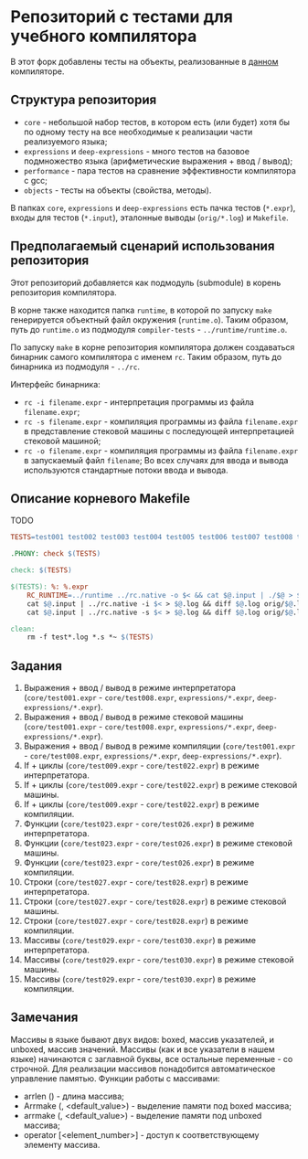 # Репозиторий с тестами для учебного компилятора

В этот форк добавлены тесты на объекты, реализованные в [данном](https://github.com/PetukhovVictor/compiler) компиляторе.

## Структура репозитория
- `core` - небольшой набор тестов, в котором есть (или будет) хотя бы по одному тесту
  на все необходимые к реализации части реализуемого языка;
- `expressions` и `deep-expressions` - много тестов на базовое подмножество языка
  (арифметические выражения + ввод / вывод);
- `performance` - пара тестов на сравнение эффективности компилятора с gcc;
- `objects` - тесты на объекты (свойства, методы).

В папках `core`, `expressions` и `deep-expressions` есть пачка тестов (`*.expr`),
входы для тестов (`*.input`), эталонные выводы (`orig/*.log`) и `Makefile`.

## Предполагаемый сценарий использования репозитория
Этот репозиторий добавляется как подмодуль (submodule) в корень репозитория компилятора.

В корне также находится папка `runtime`, в которой по запуску `make` генерируется объектный
файл окружения (`runtime.o`).  Таким образом, путь до `runtime.o` из подмодуля
`compiler-tests` - `../runtime/runtime.o`.

По запуску `make` в корне репозитория компилятора должен создаваться бинарник самого компилятора
с именем `rc`. Таким образом, путь до бинарника из подмодуля - `../rc`.

Интерфейс бинарника:
- `rc -i filename.expr` - интерпретация программы из файла `filename.expr`;
- `rc -s filename.expr` - компиляция программы из файла `filename.expr` в представление стековой машины с последующей интерпретацией стековой машиной;
- `rc -o filename.expr` - компиляция программы из файла `filename.expr` в запускаемый файл `filename`;
Во всех случаях для ввода и вывода используются стандартные потоки ввода и вывода.

## Описание корневого Makefile
TODO

```makefile
TESTS=test001 test002 test003 test004 test005 test006 test007 test008 test009 test010 test011 test012 test013 test014 test015 test016 test017 test018 test019 test020 test021 test022 test023 test024 test025 test026 test027 test028 

.PHONY: check $(TESTS) 

check: $(TESTS) 

$(TESTS): %: %.expr
	RC_RUNTIME=../runtime ../rc.native -o $< && cat $@.input | ./$@ > $@.log && diff $@.log orig/$@.log
	cat $@.input | ../rc.native -i $< > $@.log && diff $@.log orig/$@.log
	cat $@.input | ../rc.native -s $< > $@.log && diff $@.log orig/$@.log

clean:
	rm -f test*.log *.s *~ $(TESTS)
```

## Задания
01. Выражения + ввод / вывод в режиме интерпретатора (`core/test001.expr` - `core/test008.expr`, `expressions/*.expr`, `deep-expressions/*.expr`).
02. Выражения + ввод / вывод в режиме стековой машины (`core/test001.expr` - `core/test008.expr`, `expressions/*.expr`, `deep-expressions/*.expr`).
03. Выражения + ввод / вывод в режиме компиляции (`core/test001.expr` - `core/test008.expr`, `expressions/*.expr`, `deep-expressions/*.expr`).
04. If + циклы (`core/test009.expr` - `core/test022.expr`) в режиме интерпретатора.
05. If + циклы (`core/test009.expr` - `core/test022.expr`) в режиме стековой машины.
06. If + циклы (`core/test009.expr` - `core/test022.expr`) в режиме компиляции.
07. Функции (`core/test023.expr` - `core/test026.expr`) в режиме интерпретатора.
08. Функции (`core/test023.expr` - `core/test026.expr`) в режиме стековой машины.
09. Функции (`core/test023.expr` - `core/test026.expr`) в режиме компиляции.
10. Строки (`core/test027.expr` - `core/test028.expr`) в режиме интерпретатора.
11. Строки (`core/test027.expr` - `core/test028.expr`) в режиме стековой машины.
12. Строки (`core/test027.expr` - `core/test028.expr`) в режиме компиляции.
13. Массивы (`core/test029.expr` - `core/test030.expr`) в режиме интерпретатора.
14. Массивы (`core/test029.expr` - `core/test030.expr`) в режиме стековой машины.
15. Массивы (`core/test029.expr` - `core/test030.expr`) в режиме компиляции.

## Замечания
Массивы в языке бывают двух видов: boxed, массив указателей, и unboxed, массив значений. Массивы (как и все указатели в нашем языке) начинаются с заглавной буквы, все остальные переменные - со строчной. Для реализации массивов понадобится автоматическое управление памятью.
Функции работы с массивами:
- arrlen (<array>) - длина массива;
- Arrmake (<size>, <default_value>) - выделение памяти под boxed массива;
- arrmake (<size>, <default_value>) - выделение памяти под unboxed массива;
- operator [<element_number>] - доступ к соответствующему элементу массива.
